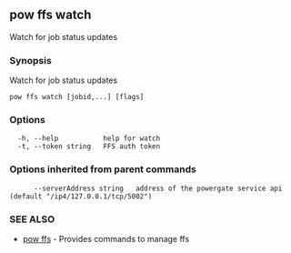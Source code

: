 ## pow ffs watch

Watch for job status updates

### Synopsis

Watch for job status updates

```
pow ffs watch [jobid,...] [flags]
```

### Options

```
  -h, --help           help for watch
  -t, --token string   FFS auth token
```

### Options inherited from parent commands

```
      --serverAddress string   address of the powergate service api (default "/ip4/127.0.0.1/tcp/5002")
```

### SEE ALSO

* [pow ffs](pow_ffs.md)	 - Provides commands to manage ffs

